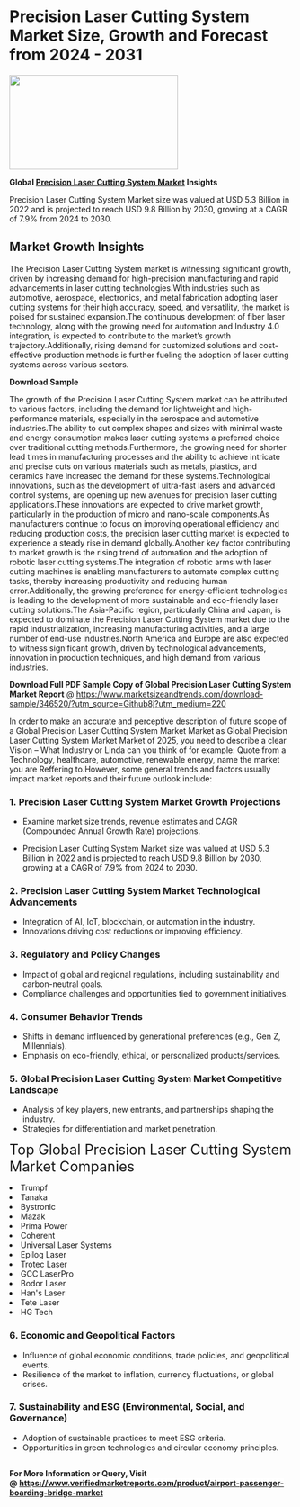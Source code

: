 <H1>Precision Laser Cutting System Market Size, Growth and Forecast from 2024 - 2031</H1><img class="aligncenter size-medium wp-image-584254" src="https://thirdeyenews.in/wp-content/uploads/2024/09/Global-Market-Research-300x168.jpeg" alt="" width="300" height="168" /><p><strong>Global&nbsp;<a href="https://www.marketsizeandtrends.com/download-sample/346520/?utm_source=Github8j?utm_medium=220">Precision Laser Cutting System Market</a> Insights</strong></p><p>Precision Laser Cutting System Market size was valued at USD 5.3 Billion in 2022 and is projected to reach USD 9.8 Billion by 2030, growing at a CAGR of 7.9% from 2024 to 2030.</p><p><h2>Market Growth Insights</h2> <p>The Precision Laser Cutting System market is witnessing significant growth, driven by increasing demand for high-precision manufacturing and rapid advancements in laser cutting technologies.With industries such as automotive, aerospace, electronics, and metal fabrication adopting laser cutting systems for their high accuracy, speed, and versatility, the market is poised for sustained expansion.The continuous development of fiber laser technology, along with the growing need for automation and Industry 4.0 integration, is expected to contribute to the market’s growth trajectory.Additionally, rising demand for customized solutions and cost-effective production methods is further fueling the adoption of laser cutting systems across various sectors.</p> <p><strong>Download Sample</strong></p> <p>The growth of the Precision Laser Cutting System market can be attributed to various factors, including the demand for lightweight and high-performance materials, especially in the aerospace and automotive industries.The ability to cut complex shapes and sizes with minimal waste and energy consumption makes laser cutting systems a preferred choice over traditional cutting methods.Furthermore, the growing need for shorter lead times in manufacturing processes and the ability to achieve intricate and precise cuts on various materials such as metals, plastics, and ceramics have increased the demand for these systems.Technological innovations, such as the development of ultra-fast lasers and advanced control systems, are opening up new avenues for precision laser cutting applications.These innovations are expected to drive market growth, particularly in the production of micro and nano-scale components.As manufacturers continue to focus on improving operational efficiency and reducing production costs, the precision laser cutting market is expected to experience a steady rise in demand globally.Another key factor contributing to market growth is the rising trend of automation and the adoption of robotic laser cutting systems.The integration of robotic arms with laser cutting machines is enabling manufacturers to automate complex cutting tasks, thereby increasing productivity and reducing human error.Additionally, the growing preference for energy-efficient technologies is leading to the development of more sustainable and eco-friendly laser cutting solutions.The Asia-Pacific region, particularly China and Japan, is expected to dominate the Precision Laser Cutting System market due to the rapid industrialization, increasing manufacturing activities, and a large number of end-use industries.North America and Europe are also expected to witness significant growth, driven by technological advancements, innovation in production techniques, and high demand from various industries.<p><span class=""><strong>Download Full PDF Sample Copy of Global Precision Laser Cutting System Market Report</strong> @ <a href="https://www.marketsizeandtrends.com/download-sample/346520/?utm_source=Github8j?utm_medium=220" target="_blank">https://www.marketsizeandtrends.com/download-sample/346520/?utm_source=Github8j?utm_medium=220</a></span></p><p>In order to make an accurate and perceptive description of future scope of a Global&nbsp;Precision Laser Cutting System Market Market as Global&nbsp;Precision Laser Cutting System Market Market of 2025, you need to describe a clear Vision &ndash; What Industry or Linda can you think of for example: Quote from a Technology, healthcare, automotive, renewable energy, name the market you are Reffering to.However, some general trends and factors usually impact market reports and their future outlook include:</p><h3>1.&nbsp;<strong>Precision Laser Cutting System Market Growth Projections</strong></h3><ul><li>Examine market size trends, revenue estimates and CAGR (Compounded Annual Growth Rate) projections.</li><li><p>Precision Laser Cutting System Market size was valued at USD 5.3 Billion in 2022 and is projected to reach USD 9.8 Billion by 2030, growing at a CAGR of 7.9% from 2024 to 2030.</p></li></ul><h3>2.&nbsp;<strong>Precision Laser Cutting System Market Technological Advancements</strong></h3><ul><li>Integration of AI, IoT, blockchain, or automation in the industry.</li><li>Innovations driving cost reductions or improving efficiency.</li></ul><h3>3.&nbsp;<strong>Regulatory and Policy Changes</strong></h3><ul><li>Impact of global and regional regulations, including sustainability and carbon-neutral goals.</li><li>Compliance challenges and opportunities tied to government initiatives.</li></ul><h3>4.&nbsp;<strong>Consumer Behavior Trends</strong></h3><ul><li>Shifts in demand influenced by generational preferences (e.g., Gen Z, Millennials).</li><li>Emphasis on eco-friendly, ethical, or personalized products/services.</li></ul><h3>5.&nbsp;<strong>Global Precision Laser Cutting System Market Competitive Landscape</strong></h3><ul><li>Analysis of key players, new entrants, and partnerships shaping the industry.</li><li>Strategies for differentiation and market penetration.</li></ul><p data-pm-slice="1 1 []"><span style="color: inherit; font-family: inherit; font-size: 25px;">Top Global Precision Laser Cutting System Market Companies</span></p><div class="" data-test-id=""><p><li>Trumpf</li><li> Tanaka</li><li> Bystronic</li><li> Mazak</li><li> Prima Power</li><li> Coherent</li><li> Universal Laser Systems</li><li> Epilog Laser</li><li> Trotec Laser</li><li> GCC LaserPro</li><li> Bodor Laser</li><li> Han's Laser</li><li> Tete Laser</li><li> HG Tech</li></p></div><h3>6.&nbsp;<strong>Economic and Geopolitical Factors</strong></h3><ul><li>Influence of global economic conditions, trade policies, and geopolitical events.</li><li>Resilience of the market to inflation, currency fluctuations, or global crises.</li></ul><h3>7.&nbsp;<strong>Sustainability and ESG (Environmental, Social, and Governance)</strong></h3><ul><li>Adoption of sustainable practices to meet ESG criteria.</li><li>Opportunities in green technologies and circular economy principles.</li></ul><h2><strong style="font-size: 14px;">For More Information or Query, Visit @&nbsp;</strong><a style="background-color: #ffffff; font-size: 14px;" href="https://www.marketsizeandtrends.com/report/precision-laser-cutting-system-market/" target="_blank">https://www.verifiedmarketreports.com/product/airport-passenger-boarding-bridge-market</a></h2>